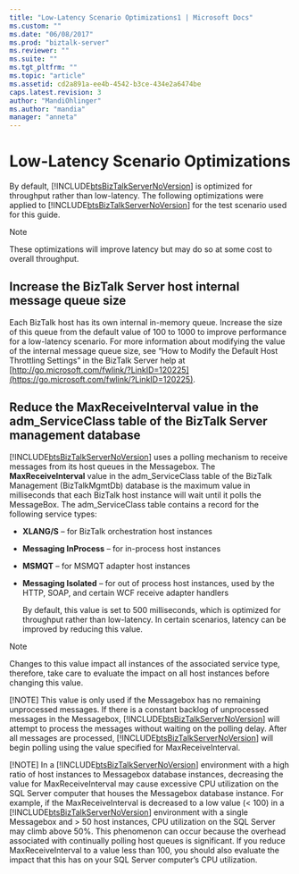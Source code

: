 ```yaml
---
title: "Low-Latency Scenario Optimizations1 | Microsoft Docs"
ms.custom: ""
ms.date: "06/08/2017"
ms.prod: "biztalk-server"
ms.reviewer: ""
ms.suite: ""
ms.tgt_pltfrm: ""
ms.topic: "article"
ms.assetid: cd2a891a-ee4b-4542-b3ce-434e2a6474be
caps.latest.revision: 3
author: "MandiOhlinger"
ms.author: "mandia"
manager: "anneta"
---
```

# Low-Latency Scenario Optimizations
By default, [!INCLUDE[btsBizTalkServerNoVersion](../includes/btsbiztalkservernoversion-md.md)] is optimized for throughput rather than low-latency. The following optimizations were applied to [!INCLUDE[btsBizTalkServerNoVersion](../includes/btsbiztalkservernoversion-md.md)] for the test scenario used for this guide.

> [!NOTE]
>  These optimizations will improve latency but may do so at some cost to overall throughput.

## Increase the BizTalk Server host internal message queue size
 Each BizTalk host has its own internal in-memory queue. Increase the size of this queue from the default value of 100 to 1000 to improve performance for a low-latency scenario. For more information about modifying the value of the internal message queue size, see “How to Modify the Default Host Throttling Settings” in the BizTalk Server help at [http://go.microsoft.com/fwlink/?LinkID=120225](https://go.microsoft.com/fwlink/?LinkID=120225).

## Reduce the MaxReceiveInterval value in the adm_ServiceClass table of the BizTalk Server management database
 [!INCLUDE[btsBizTalkServerNoVersion](../includes/btsbiztalkservernoversion-md.md)] uses a polling mechanism to receive messages from its host queues in the Messagebox. The **MaxReceiveInterval** value in the adm_ServiceClass table of the BizTalk Management (BizTalkMgmtDb) database is the maximum value in milliseconds that each BizTalk host instance will wait until it polls the MessageBox. The adm_ServiceClass table contains a record for the following service types:

- **XLANG/S** – for BizTalk orchestration host instances

- **Messaging InProcess** – for in-process host instances

- **MSMQT** – for MSMQT adapter host instances

- **Messaging Isolated** – for out of process host instances, used by the HTTP, SOAP, and certain WCF receive adapter handlers

  By default, this value is set to 500 milliseconds, which is optimized for throughput rather than low-latency. In certain scenarios, latency can be improved by reducing this value.

> [!NOTE]
>  Changes to this value impact all instances of the associated service type, therefore, take care to evaluate the impact on all host instances before changing this value.
>
> [!NOTE]
>  This value is only used if the Messagebox has no remaining unprocessed messages. If there is a constant backlog of unprocessed messages in the Messagebox, [!INCLUDE[btsBizTalkServerNoVersion](../includes/btsbiztalkservernoversion-md.md)] will attempt to process the messages without waiting on the polling delay. After all messages are processed, [!INCLUDE[btsBizTalkServerNoVersion](../includes/btsbiztalkservernoversion-md.md)] will begin polling using the value specified for MaxReceiveInterval.
>
> [!NOTE]
>  In a [!INCLUDE[btsBizTalkServerNoVersion](../includes/btsbiztalkservernoversion-md.md)] environment with a high ratio of host instances to Messagebox database instances, decreasing the value for MaxReceiveInterval may cause excessive CPU utilization on the SQL Server computer that houses the Messagebox database instance. For example, if the MaxReceiveInterval is decreased to a low value (\< 100) in a [!INCLUDE[btsBizTalkServerNoVersion](../includes/btsbiztalkservernoversion-md.md)] environment with a single Messagebox and > 50 host instances, CPU utilization on the SQL Server may climb above 50%. This phenomenon can occur because the overhead associated with continually polling host queues is significant. If you reduce MaxReceiveInterval to a value less than 100, you should also evaluate the impact that this has on your SQL Server computer’s CPU utilization.